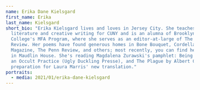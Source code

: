 ```yaml
---
name: Erika Dane Kielsgard
first_name: Erika
last_name: Kielsgard
short_bio: "Erika Kielsgard lives and loves in Jersey City. She teaches English
  literature and creative writing for CUNY and is an alumna of Brooklyn
  College's MFA Program, where she serves as an editor-at-large of The Brooklyn
  Review. Her poems have found generous homes in Bone Bouquet, Cordella
  Magazine, The Penn Review, and others; most recently, you can find her fiction
  in Maudlin House. She's reading Magdalena Zurawski's pamphlet: Being Human Is
  an Occult Practice (Ugly Duckling Presse), and The Plague by Albert Camus in
  preparation for Laura Marris' new translation."
portraits:
  - media: 2021/01/erika-dane-kielsgard
---
```

